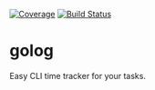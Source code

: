 [![Coverage](http://gocover.io/_badge/github.com/mlimaloureiro/golog?0)](http://gocover.io/github.com/mlimaloureiro/golog)
[![Build Status](https://travis-ci.org/mlimaloureiro/golog.svg)](https://travis-ci.org/mlimaloureiro/golog)

# golog
Easy CLI time tracker for your tasks.
